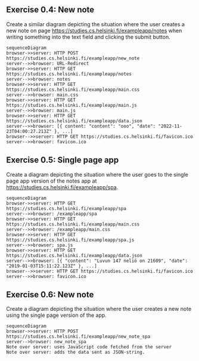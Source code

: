 ## Exercise 0.4: New note

Create a similar diagram depicting the situation where the user creates a new note on page https://studies.cs.helsinki.fi/exampleapp/notes when writing something into the text field and clicking the submit button.

```mermaid
sequenceDiagram
browser->>server: HTTP POST https://studies.cs.helsinki.fi/exampleapp/new_note
server-->>browser: URL-Redirect
browser->>server: HTTP GET https://studies.cs.helsinki.fi/exampleapp/notes
server-->>browser: notes
browser->>server: HTTP GET https://studies.cs.helsinki.fi/exampleapp/main.css
server-->>browser: main.css
browser->>server: HTTP GET https://studies.cs.helsinki.fi/exampleapp/main.js
server-->>browser: main.js
browser->>server: HTTP GET https://studies.cs.helsinki.fi/exampleapp/data.json
server-->>browser: [{ content: "content": "ooo", "date": "2022-11-23T04:00:27.213Z" }, ...]
browser-->>server: HTTP GET https://studies.cs.helsinki.fi/favicon.ico
server-->>browser: favicon.ico
```

## Exercise 0.5: Single page app

Create a diagram depicting the situation where the user goes to the single page app version of the notes app at https://studies.cs.helsinki.fi/exampleapp/spa.

```mermaid
sequenceDiagram
browser->>server: HTTP GET https://studies.cs.helsinki.fi/exampleapp/spa
server-->>browser: /exampleapp/spa
browser->>server: HTTP GET https://studies.cs.helsinki.fi/exampleapp/main.css
server-->>browser: /exampleapp/main.css
browser->>server: HTTP GET https://studies.cs.helsinki.fi/exampleapp/spa.js
server-->>browser: spa.js
browser->>server: HTTP GET https://studies.cs.helsinki.fi/exampleapp/data.json
server-->>browser: [{ "content": "Luvun 147 neliö on 21609", "date": "2019-01-03T15:11:22.123Z" }, ...]
browser-->>server: HTTP GET https://studies.cs.helsinki.fi/favicon.ico
server-->>browser: favicon.ico
```


## Exercise 0.6: New note

Create a diagram depicting the situation where the user creates a new note using the single page version of the app.

```mermaid
sequenceDiagram
browser->>server: HTTP POST https://studies.cs.helsinki.fi/exampleapp/new_note_spa
server-->browser: new_note_spa
Note over server: uses JavaScript code fetched from the server
Note over server: adds the data sent as JSON-string.
```